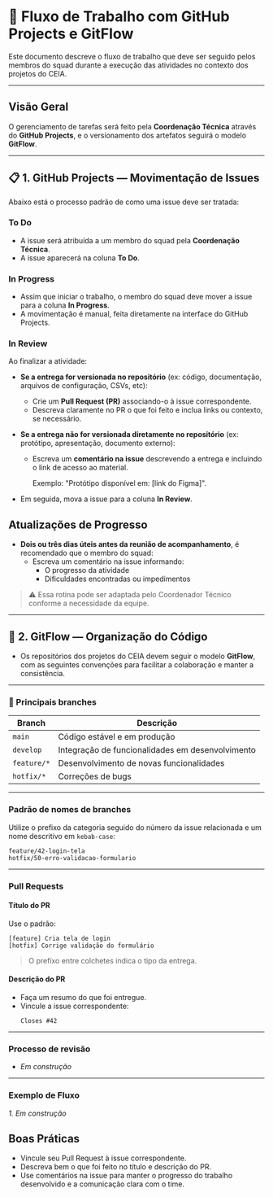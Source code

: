 # 🔄 Fluxo de Trabalho com GitHub Projects e GitFlow

Este documento descreve o fluxo de trabalho que deve ser seguido pelos membros do squad durante a execução das atividades no contexto dos projetos do CEIA.

---

## Visão Geral

O gerenciamento de tarefas será feito pela **Coordenação Técnica** através do **GitHub Projects**, e o versionamento dos artefatos seguirá o modelo **GitFlow**.

---

## 📋 1. GitHub Projects — Movimentação de Issues

Abaixo está o processo padrão de como uma issue deve ser tratada:

### To Do
- A issue será atribuída a um membro do squad pela **Coordenação Técnica**.
- A issue aparecerá na coluna **To Do**.

### In Progress
- Assim que iniciar o trabalho, o membro do squad deve mover a issue para a coluna **In Progress**.
- A movimentação é manual, feita diretamente na interface do GitHub Projects.


### In Review

Ao finalizar a atividade:

- **Se a entrega for versionada no repositório** (ex: código, documentação, arquivos de configuração, CSVs, etc):
  - Crie um **Pull Request (PR)** associando-o à issue correspondente.
  - Descreva claramente no PR o que foi feito e inclua links ou contexto, se necessário.

- **Se a entrega não for versionada diretamente no repositório** (ex: protótipo, apresentação, documento externo):
  - Escreva um **comentário na issue** descrevendo a entrega e incluindo o link de acesso ao material.
    
    Exemplo: "Protótipo disponível em: [link do Figma]".
    
- Em seguida, mova a issue para a coluna **In Review**.

## Atualizações de Progresso

- **Dois ou três dias úteis antes da reunião de acompanhamento**, é recomendado que o membro do squad:
  - Escreva um comentário na issue informando:
    - O progresso da atividade
    - Dificuldades encontradas ou impedimentos

> ⚠️ Essa rotina pode ser adaptada pelo Coordenador Técnico conforme a necessidade da equipe.

---

## 📁 2. GitFlow — Organização do Código

- Os repositórios dos projetos do CEIA devem seguir o modelo **GitFlow**, com as seguintes convenções para facilitar a colaboração e manter a consistência.

---

### 🔧 Principais branches

| Branch        | Descrição                                             |
|---------------|--------------------------------------------------------|
| `main`        | Código estável e em produção                             |
| `develop`     | Integração de funcionalidades em desenvolvimento         |
| `feature/*`   | Desenvolvimento de novas funcionalidades                |
| `hotfix/*`    | Correções de bugs                                       |

---

### Padrão de nomes de branches

Utilize o prefixo da categoria seguido do número da issue relacionada e um nome descritivo em `kebab-case`:

```
feature/42-login-tela
hotfix/50-erro-validacao-formulario
```
---

### Pull Requests

#### Título do PR

Use o padrão:

```
[feature] Cria tela de login
[hotfix] Corrige validação do formulário
```

> O prefixo entre colchetes indica o tipo da entrega.

#### Descrição do PR

- Faça um resumo do que foi entregue.
- Vincule a issue correspondente:
  ```
  Closes #42
  ```

---

### Processo de revisão

- _Em construção_

---


### Exemplo de Fluxo

_1. Em construção_

## Boas Práticas
- Vincule seu Pull Request à issue correspondente.
- Descreva bem o que foi feito no título e descrição do PR.
- Use comentários na issue para manter o progresso do trabalho desenvolvido e a comunicação clara com o time.

   
